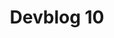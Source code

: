 ---
slug: 10
title: Devblog 10
description: How about we open up our window and let you grab another little glimpse into our magical workshop of...
image: images/devblog/10/title.png
toc_max_heading_level: 4
---